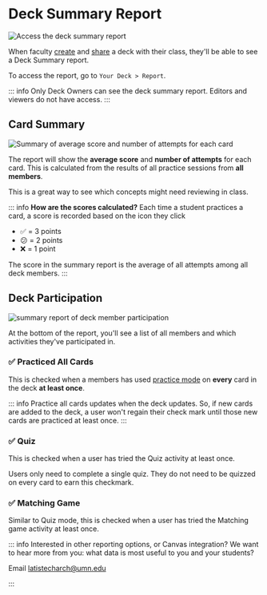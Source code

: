 # Deck Summary Report

![Access the deck summary report](/img/deck-summary-report.png)

When faculty [create](/quick-start#create-a-deck) and [share](/sharing-decks) a deck with their class, they'll be able to see a Deck Summary report.

To access the report, go to `Your Deck > Report`.

::: info
Only Deck Owners can see the deck summary report. Editors and viewers do not have access.
:::

## Card Summary

![Summary of average score and number of attempts for each card](/img/deck-summary-report-on-cards.png)

The report will show the **average score** and **number of attempts** for each card. This is calculated from the results of all practice sessions from **all members**.

This is a great way to see which concepts might need reviewing in class.

::: info
**How are the scores calculated?**
Each time a student practices a card, a score is recorded based on the icon they click

- ✅ = 3 points
- 😕 = 2 points
- ❌ = 1 point

The score in the summary report is the average of all attempts among all deck members.
:::

## Deck Participation

![summary report of deck member participation](/img/deck-summary-report-participation.png)

At the bottom of the report, you'll see a list of all members and which activities they've participated in.

### ✅ Practiced All Cards

This is checked when a members has used [practice mode](/activities/practice-flashcards) on **every** card in the deck **at least once**.

::: info
Practice all cards updates when the deck updates. So, if new cards are added to the deck, a user won't regain their check mark until those new cards are practiced at least once.
:::

### ✅ Quiz

This is checked when a user has tried the Quiz activity at least once.

Users only need to complete a single quiz. They do not need to be quizzed on every card to earn this checkmark.

### ✅ Matching Game

Similar to Quiz mode, this is checked when a user has tried the Matching game activity at least once.

::: info
Interested in other reporting options, or Canvas integration? We want to hear more from you: what data is most useful to you and your students?

Email <latistecharch@umn.edu>

:::
